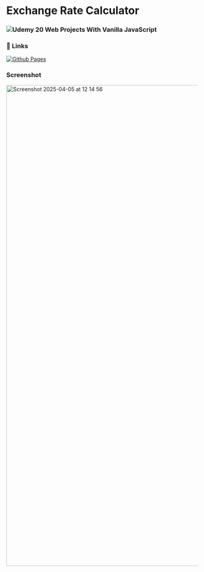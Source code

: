 # Exchange Rate Calculator

### ![Udemy](https://img.shields.io/badge/%20-Udemy-blueviolet) 20 Web Projects With Vanilla JavaScript

### 🔗 Links
[![Github Pages](https://img.shields.io/badge/Github-Pages-green)](https://preetikaprakash.github.io/ExchangeRateCalculator/)

### Screenshot
<img width="1263" alt="Screenshot 2025-04-05 at 12 14 56" src="https://github.com/user-attachments/assets/6cf19e1b-6e9c-460f-95a8-8b75b13a6b76" />
